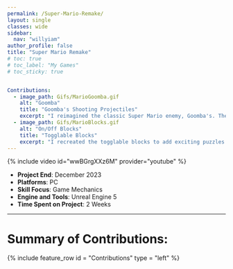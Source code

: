 ```yaml
---
permalink: /Super-Mario-Remake/
layout: single
classes: wide
sidebar:
  nav: "willyiam"
author_profile: false
title: "Super Mario Remake"
# toc: true
# toc_label: "My Games"
# toc_sticky: true


Contributions:
  - image_path: Gifs/MarioGoomba.gif
    alt: "Goomba"
    title: "Goomba's Shooting Projectiles"
    excerpt: "I reimagined the classic Super Mario enemy, Goomba's. These Goombas have the ability to shoot projectiles at the player."
  - image_path: Gifs/MarioBlocks.gif
    alt: "On/Off Blocks"
    title: "Togglable Blocks"
    excerpt: "I recreated the togglable blocks to add exciting puzzles to the level."
---
```

{% include video id="wwBGrgXXz6M" provider="youtube" %}

- **Project End**: December 2023 
- **Platforms**: PC
- **Skill Focus**: Game Mechanics
- **Engine and Tools**: Unreal Engine 5
- **Time Spent on Project**: 2 Weeks

---

# Summary of Contributions:

{% include feature_row id = "Contributions" type = "left" %}

